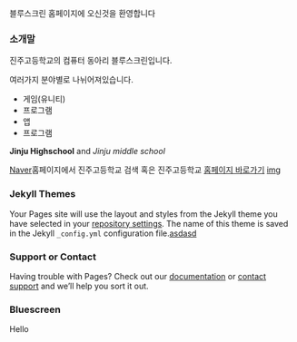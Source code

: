 블루스크린 홈페이지에 오신것을 환영합니다

### 소개말

진주고등학교의 컴퓨터 동아리 블루스크린입니다.

여러가지 분야별로 나뉘어져있습니다.

- 게임(유니티)
- 프로그램
- 앱
- 프로그램

**Jinju Highschool** and _Jinju middle school_

[Naver](naver.com)홈페이지에서 진주고등학교 검색 혹은 진주고등학교 [홈페이지 바로가기](http://jinju-h.gne.go.kr/jinju-h/main.do)
[img](http://blogfiles.naver.net/20120227_116/bshsnr90_1330327927137Kigtb_JPEG/222222222222222222.jpg)

### Jekyll Themes

Your Pages site will use the layout and styles from the Jekyll theme you have selected in your [repository settings](https://github.com/lty3323/lty3323.github.io/settings). The name of this theme is saved in the Jekyll `_config.yml` configuration file.[asdasd](https://github.com/lty3323/lty3323.github.io/settings)

### Support or Contact

Having trouble with Pages? Check out our [documentation](https://help.github.com/categories/github-pages-basics/) or [contact support](https://github.com/contact) and we’ll help you sort it out.

### Bluescreen ###
Hello
